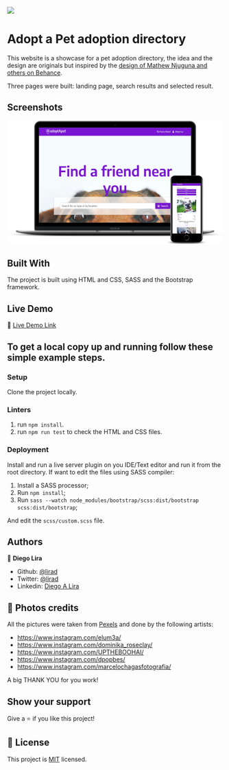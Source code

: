 ![](https://img.shields.io/badge/Microverse-blueviolet)

# Adopt a Pet adoption directory

 This website is a showcase for a pet adoption directory, the idea and the design are originals but inspired by the [design of Mathew Njuguna and others on Behance]([https://www.behance.net/gallery/25563385/PatashuleKE](https://www.behance.net/gallery/25563385/PatashuleKE)). 

Three pages were built: landing page, search results and selected result.

## Screenshots

![screenshot](./screenshot.png)

## Built With

The project is built using HTML and CSS, SASS and the Bootstrap framework.

## Live Demo

🔗 [Live Demo Link](https://lirad.github.io/pet-adoption-directory/)

## To get a local copy up and running follow these simple example steps.

### Setup

Clone the project locally.

### Linters

1. run `npm install`.
2. run `npm run test` to check the HTML and CSS files.

### Deployment

Install and run a live server plugin on you IDE/Text editor and run it from the root directory.
If want to edit the files using SASS compiler:

1. Install a SASS processor;
2. Run `npm install`;
3. Run `sass --watch node_modules/bootstrap/scss:dist/bootstrap scss:dist/bootstrap`;

And edit the `scss/custom.scss` file.

## Authors

👤 **Diego Lira**

- Github: [@lirad](https://github.com/lirad)
- Twitter: [@lirad](https://twitter.com/lirad)
- Linkedin: [Diego A Lira](https://www.linkedin.com/in/diegoalira/)

## 📸 Photos credits

All the pictures were taken from [Pexels](https://pexels.com) and done by the following artists:

- https://www.instagram.com/elum3a/
- https://www.instagram.com/dominika_roseclay/
- https://www.instagram.com/UPTHEBOOHAI/
- https://www.instagram.com/dpopbes/
- https://www.instagram.com/marcelochagasfotografia/

A big THANK YOU for you work!

## Show your support

Give a ⭐️ if you like this project!

## 📝 License

This project is [MIT](lic.url) licensed.
